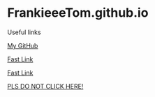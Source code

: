 # FrankieeeTom.github.io
Useful links

[My GitHub](https://github.com/FrankieeeTom)

[Fast Link](https://frankieeetom.github.io/Fast_link.html)

[Fast Link](https://frankieeetom.github.io/test.html)

[PLS DO NOT CLICK HERE!](http://btly.xyz/r/KxwqZ6L)
